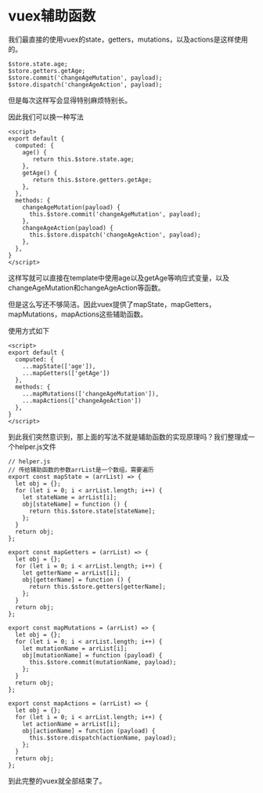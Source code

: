 # vuex辅助函数

我们最直接的使用vuex的state，getters，mutations，以及actions是这样使用的。

```
$store.state.age;
$store.getters.getAge;
$store.commit('changeAgeMutation', payload);
$store.dispatch('changeAgeAction', payload);
```

但是每次这样写会显得特别麻烦特别长。

因此我们可以换一种写法

```
<script>
export default {
  computed: {
    age() {
       return this.$store.state.age;
    },
    getAge() {
       return this.$store.getters.getAge;
    },
  },
  methods: {
    changeAgeMutation(payload) {
      this.$store.commit('changeAgeMutation', payload);
    },
    changeAgeAction(payload) {
      this.$store.dispatch('changeAgeAction', payload);
    },
  },
}
</script>
```

这样写就可以直接在template中使用age以及getAge等响应式变量，以及changeAgeMutation和changeAgeAction等函数。

但是这么写还不够简洁。因此vuex提供了mapState，mapGetters，mapMutations，mapActions这些辅助函数。

使用方式如下

```
<script>
export default {
  computed: {
    ...mapState(['age']),
    ...mapGetters(['getAge'])
  },
  methods: {
  	...mapMutations(['changeAgeMutation']),
  	...mapActions(['changeAgeAction'])
  },
}
</script>
```

到此我们突然意识到，那上面的写法不就是辅助函数的实现原理吗？我们整理成一个helper.js文件

```
// helper.js
// 传给辅助函数的参数arrList是一个数组，需要遍历
export const mapState = (arrList) => {
  let obj = {};
  for (let i = 0; i < arrList.length; i++) {
    let stateName = arrList[i];
    obj[stateName] = function () {
      return this.$store.state[stateName];
    };
  }
  return obj;
};

export const mapGetters = (arrList) => {
  let obj = {};
  for (let i = 0; i < arrList.length; i++) {
    let getterName = arrList[i];
    obj[getterName] = function () {
      return this.$store.getters[getterName];
    };
  }
  return obj;
};

export const mapMutations = (arrList) => {
  let obj = {};
  for (let i = 0; i < arrList.length; i++) {
    let mutationName = arrList[i];
    obj[mutationName] = function (payload) {
      this.$store.commit(mutationName, payload);
    };
  }
  return obj;
};

export const mapActions = (arrList) => {
  let obj = {};
  for (let i = 0; i < arrList.length; i++) {
    let actionName = arrList[i];
    obj[actionName] = function (payload) {
      this.$store.dispatch(actionName, payload);
    };
  }
  return obj;
};
```

到此完整的vuex就全部结束了。